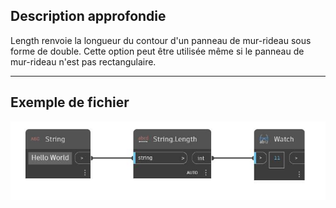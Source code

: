 ## Description approfondie
Length renvoie la longueur du contour d'un panneau de mur-rideau sous forme de double. Cette option peut être utilisée même si le panneau de mur-rideau n'est pas rectangulaire.
___
## Exemple de fichier

![Length](./DSCore.String.Length_img.jpg)


